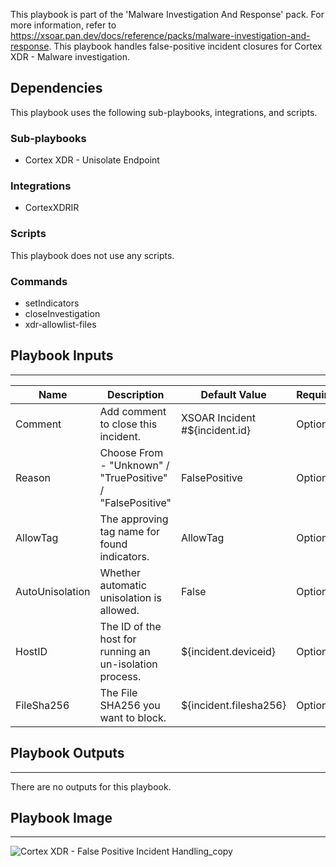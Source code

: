 This playbook is part of the 'Malware Investigation And Response' pack. For more information, refer to https://xsoar.pan.dev/docs/reference/packs/malware-investigation-and-response.
This playbook handles false-positive incident closures for Cortex XDR - Malware investigation.

## Dependencies

This playbook uses the following sub-playbooks, integrations, and scripts.

### Sub-playbooks

* Cortex XDR - Unisolate Endpoint

### Integrations

* CortexXDRIR

### Scripts

This playbook does not use any scripts.

### Commands

* setIndicators
* closeInvestigation
* xdr-allowlist-files

## Playbook Inputs

---

| **Name** | **Description** | **Default Value** | **Required** |
| --- | --- | --- | --- |
| Comment | Add comment to close this incident. | XSOAR Incident #${incident.id} | Optional |
| Reason | Choose From - "Unknown" / "TruePositive" / "FalsePositive" | FalsePositive | Optional |
| AllowTag | The approving tag name for found indicators. | AllowTag | Optional |
| AutoUnisolation | Whether automatic unisolation is allowed. | False | Optional |
| HostID | The ID of the host for running an un-isolation process. | ${incident.deviceid} | Optional |
| FileSha256 | The File SHA256 you want to block. | ${incident.filesha256} | Optional |

## Playbook Outputs

---
There are no outputs for this playbook.

## Playbook Image

---

![Cortex XDR - False Positive Incident Handling_copy](../doc_files/Cortex_XDR_-_False_Positive_Incident_Handling_copy.png)